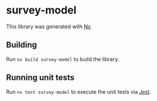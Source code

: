 # survey-model

This library was generated with [Nx](https://nx.dev).

## Building

Run `nx build survey-model` to build the library.

## Running unit tests

Run `nx test survey-model` to execute the unit tests via [Jest](https://jestjs.io).
